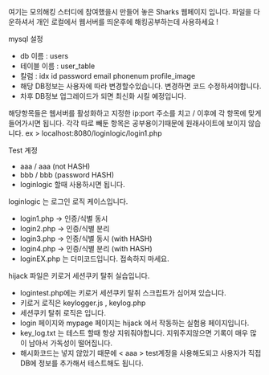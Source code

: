 여기는 모의해킹 스터디에 참여했을시 만들어 놓은 Sharks 웹페이지 입니다.
파일을 다운하셔서 개인 로컬에서 웹서버를 띄운후에 해킹공부하는데 사용하세요 !

mysql 설정
- db 이름 : users
- 테이블 이름 : user_table
- 칼럼 : idx id password email phonenum profile_image
- 해당 DB정보는 사용자에 따라 변경할수있습니다. 변경하면 코드 수정하셔야합니다.
- 차후 DB정보 업그레이드가 되면 최신화 시킬 예정입니다.

해당항목들은 웹서버를 활성화하고 지정한 ip:port 주소를 치고 / 이후에 각 항목에 맞게 들어가시면 됩니다.
각각 따로 빼둔 항목은 공부용이기때문에 원래사이트에 보이지 않습니다.
ex > localhost:8080/loginlogic/login1.php

Test 계정
- aaa / aaa (not HASH)
- bbb / bbb (password HASH)
- loginlogic 할때 사용하시면 됩니다.

loginlogic 는 로그인 로직 케이스입니다. 
- login1.php -> 인증/식별 동시
- login2.php -> 인증/식별 분리
- login3.php -> 인증/식별 동시 (with HASH)
- login4.php -> 인증/식별 분리 (with HASH)
- loginEX.php 는 더미코드입니다. 접속하지 마세요.

hijack 파일은 키로거 세션쿠키 탈취 실습입니다.
- logintest.php에는 키로거 세션쿠키 탈취 스크립트가 심어져 있습니다.
- 키로거 로직은 keylogger.js , keylog.php
- 세션쿠키 탈취 로직은      입니다.
- login 페이지와 mypage 페이지는 hijack 에서 작동하는 실험용 페이지입니다. 
- key_log.txt 는 테스트 할때 항상 지워줘야합니다. 지워주지않으면 기록이 매우 많이 남아서 가독성이 떨어집니다.
- 해시화코드는 넣지 않았기 때문에 < aaa > test계정을 사용해도되고 사용자가 직접 DB에 정보를 추가해서 테스트해도 됩니다.
